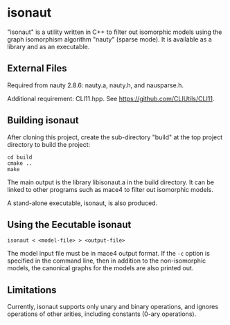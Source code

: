 # isonaut
"isonaut" is a utility written in C++ to filter out isomorphic models using the graph isomorphism algorithm "nauty" (sparse mode).  It is available as a library and as an executable.

## External Files
Required from nauty 2.8.6: nauty.a, nauty.h, and nausparse.h.

Additional requirement: CLI11.hpp.  See https://github.com/CLIUtils/CLI11.

## Building isonaut
After cloning this project, create the sub-directory "build" at the top project directory to build the project:

```text
cd build
cmake ..
make
```

The main output is the library libisonaut.a in the build directory.  It can be linked to other programs such as mace4 to filter out isomorphic models.

A stand-alone executable, isonaut, is also produced.

## Using the Eecutable isonaut
```text
isonaut < <model-file> > <output-file>
```
The model input file <model-file> must be in mace4 output format.  If the `-c` option is specified in the command line, then in addition to the non-isomorphic models, the canonical graphs for the models are also printed out.

## Limitations
Currently, isonaut supports only unary and binary operations, and ignores operations of other arities, including constants (0-ary operations).



